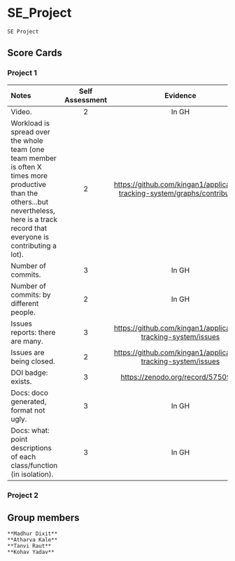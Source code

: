 # SE_Project

    SE Project 

## Score Cards

### Project 1

| Notes                                                                                                                                                                                     | Self Assessment |                                  Evidence                                  |
| :---------------------------------------------------------------------------------------------------------------------------------------------------------------------------------------- | :-------------: | :------------------------------------------------------------------------: |
| Video.                                                                                                                                                                                    |        2        |                                   In GH                                    |
| Workload is spread over the whole team (one team member is often X times more productive than the others...but nevertheless, here is a track record that everyone is contributing a lot). |        2        | <https://github.com/kingan1/application-tracking-system/graphs/contributors> |
| Number of commits.                                                                                                                                                                        |        3        |                                   In GH                                    |
| Number of commits: by different people.                                                                                                                                                   |        2        |                                   In GH                                    |
| Issues reports: there are many.                                                                                                                                                           |        3        |       <https://github.com/kingan1/application-tracking-system/issues>        |
| Issues are being closed.                                                                                                                                                                  |        2        |       <https://github.com/kingan1/application-tracking-system/issues>        |
| DOI badge: exists.                                                                                                                                                                        |        3        |                     <https://zenodo.org/record/5750920>                      |
| Docs: doco generated, format not ugly.                                                                                                                                                    |        3        |                                   In GH                                    |
| Docs: what: point descriptions of each class/function (in isolation).                                                                                                                     |        3        |                                   In GH                                    |

### Project 2

## Group members

    **Madhur Dixit**
    **Atharva Kale**
    **Tanvi Raut**
    **Kohav Yadav**
